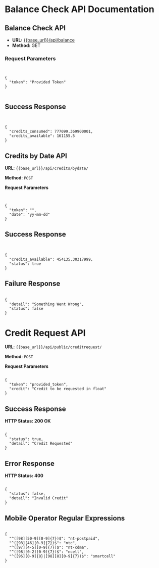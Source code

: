 # Balance Check API Documentation

## Balance Check API

- **URL:** [{{base_url}}/api/balance]({{base_url}}/api/balance)
- **Method:** GET

### Request Parameters
<pre><code class="json">

{
  "token": "Provided Token"
}

</code></pre>

## Success Response

<pre><code class="json">

{
  "credits_consumed": 777099.369900001,
  "credits_available": 161155.5
}
</code></pre>

## Credits by Date API

**URL**: ``{{base_url}}/api/credits/bydate/``

**Method**: ``POST``

**Request Parameters**

<pre><code class="json">

{
  "token": "<provided_token>",
  "date": "yy-mm-dd"
}
</code></pre>

## Success Response

<pre><code class="json">

{
  "credits_available": 454135.30317999,
  "status": true
}
</code></pre>

## Failure Response
<pre><code class="json">
{
  "detail": "Something Went Wrong",
  "status": false
}
</code></pre>


# Credit Request API

**URL**: ``{{base_url}}/api/public/creditrequest/``

**Method**: ``POST``

**Request Parameters**
<pre><code class="json">
{
  "token": "provided_token",
  "credit": "Credit to be requested in float"
}
</code></pre>

## Success Response
**HTTP Status: 200 OK**

<pre><code class="json">
{
  "status": true,
  "detail": "Credit Requested"
}
</code></pre>
## Error Response

**HTTP Status: 400**

<pre><code class="json">
{
  "status": false,
  "detail": "Invalid Credit"
}
</code></pre>
## Mobile Operator Regular Expressions

<pre><code class="json">
{
  "^([98][50-9][0-9]{7})$": "nt-postpaid",
  "^([98][46][0-9]{7})$": "ntc",
  "^([97][4-5][0-9]{7})$": "nt-cdma",
  "^([98][0-2][0-9]{7})$": "ncell",
  "^([96][0-9]{8}|[98][8][0-9]{7})$": "smartcell"
}
</code></pre>
